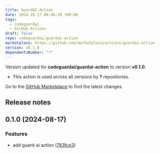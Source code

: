 ```yaml
---
title: GuardAI Action
date: 2024-10-17 08:46:30 +00:00
tags:
  - codeguardai
  - GitHub Actions
draft: false
repo: codeguardai/guardai-action
marketplace: https://github.com/marketplace/actions/guardai-action
version: v0.1.0
dependentsNumber: "?"
---
```



Version updated for **codeguardai/guardai-action** to version **v0.1.0**.
- This action is used across all versions by **?** repositories.

Go to the [GitHub Marketplace](https://github.com/marketplace/actions/guardai-action) to find the latest changes.

## Release notes

## 0.1.0 (2024-08-17)


### Features

* add guard-ai action ([783fce3](https://github.com/codeguardai/guardai-action/commit/783fce3c6a5246e6fa13710561e0080a3c16bff9))
